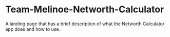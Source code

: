 # Team-Melinoe-Networth-Calculator
A landing page that has a brief description of what the Networth Calculator app does and how to use.
